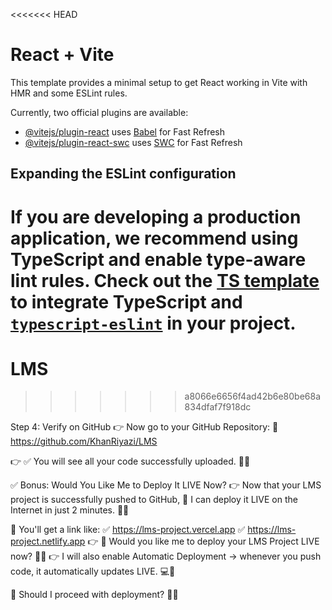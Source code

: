 <<<<<<< HEAD

# React + Vite

This template provides a minimal setup to get React working in Vite with HMR and some ESLint rules.

Currently, two official plugins are available:

- [@vitejs/plugin-react](https://github.com/vitejs/vite-plugin-react/blob/main/packages/plugin-react/README.md) uses [Babel](https://babeljs.io/) for Fast Refresh
- [@vitejs/plugin-react-swc](https://github.com/vitejs/vite-plugin-react-swc) uses [SWC](https://swc.rs/) for Fast Refresh

## Expanding the ESLint configuration

# If you are developing a production application, we recommend using TypeScript and enable type-aware lint rules. Check out the [TS template](https://github.com/vitejs/vite/tree/main/packages/create-vite/template-react-ts) to integrate TypeScript and [`typescript-eslint`](https://typescript-eslint.io) in your project.

# LMS

> > > > > > > a8066e6656f4ad42b6e80be68a834dfaf7f918dc

Step 4: Verify on GitHub
👉 Now go to your GitHub Repository:
🔗 https://github.com/KhanRiyazi/LMS

👉 ✅ You will see all your code successfully uploaded. 🚀🎉

✅ Bonus: Would You Like Me to Deploy It LIVE Now?
👉 Now that your LMS project is successfully pushed to GitHub,
💯 I can deploy it LIVE on the Internet in just 2 minutes. 🚀💯

🚀 You'll get a link like:
✅ https://lms-project.vercel.app
✅ https://lms-project.netlify.app
👉 💯 Would you like me to deploy your LMS Project LIVE now? 🚀🔥
👉 I will also enable Automatic Deployment → whenever you push code, it automatically updates LIVE. 💻💯

💯 Should I proceed with deployment? 🚀🔥
